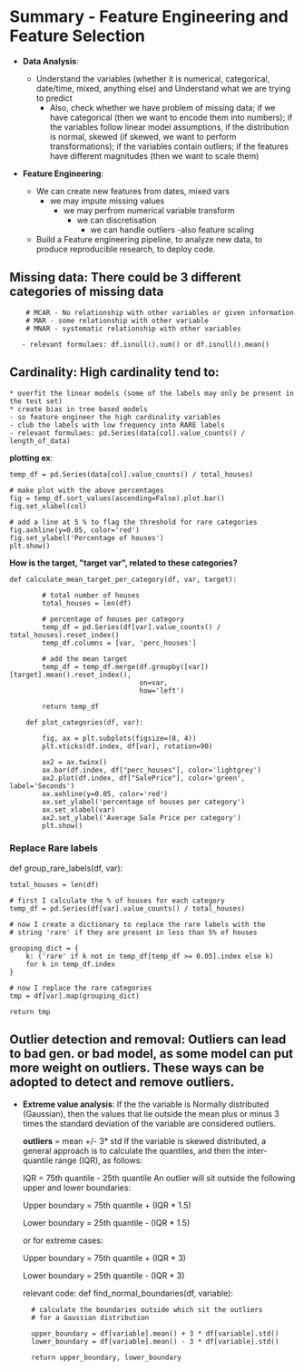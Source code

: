 # Summary - Feature Engineering and Feature Selection
* **Data Analysis**: 
    - Understand the variables (whether it is numerical, categorical, date/time, mixed, anything else) and Understand what we are trying to predict
        -  Also, check whether we have problem of missing data; if we have categorical (then we want to encode them into numbers); if the variables follow linear model assumptions, if the distribution is normal, skewed (if skewed, we want to perform transformations); if the variables contain outliers; if the features have different magnitudes (then we want to scale them)
    
*  **Feature Engineering**: 
    - We can create new features from dates, mixed vars
        -   we may impute missing values
            - we may perfrom numerical variable transform  
                -  we can discretisation
                    - we can handle outliers
                        -also feature scaling
    - Build a Feature engineering pipeline, to analyze new data, to produce reproducible research, to deploy code.


 ## Missing data: There could be 3 different categories of missing data
        # MCAR - No relationship with other variables or given information
        # MAR - some relationship with other variable
        # MNAR - systematic relationship with other variables

       - relevant formulaes: df.isnull().sum() or df.isnull().mean()

## Cardinality: High cardinality tend to:
    * overfit the linear models (some of the labels may only be present in the test set)
    * create bias in tree based models 
    - so feature engineer the high cardinality variables
    - club the labels with low frequency into RARE labels
    - relevant formulaes: pd.Series(data[col].value_counts() / length_of_data)

**plotting ex**:

    temp_df = pd.Series(data[col].value_counts() / total_houses)

    # make plot with the above percentages
    fig = temp_df.sort_values(ascending=False).plot.bar()
    fig.set_xlabel(col)

    # add a line at 5 % to flag the threshold for rare categories
    fig.axhline(y=0.05, color='red')
    fig.set_ylabel('Percentage of houses')
    plt.show()

**How is the target, "target var", related to these categories?**

    def calculate_mean_target_per_category(df, var, target):

            # total number of houses
            total_houses = len(df)

            # percentage of houses per category
            temp_df = pd.Series(df[var].value_counts() / total_houses).reset_index()
            temp_df.columns = [var, 'perc_houses']

            # add the mean target
            temp_df = temp_df.merge(df.groupby([var])[target].mean().reset_index(),
                                    on=var,
                                    how='left')

            return temp_df

        def plot_categories(df, var):
            
            fig, ax = plt.subplots(figsize=(8, 4))
            plt.xticks(df.index, df[var], rotation=90)

            ax2 = ax.twinx()
            ax.bar(df.index, df["perc_houses"], color='lightgrey')
            ax2.plot(df.index, df["SalePrice"], color='green', label='Seconds')
            ax.axhline(y=0.05, color='red')
            ax.set_ylabel('percentage of houses per category')
            ax.set_xlabel(var)
            ax2.set_ylabel('Average Sale Price per category')
            plt.show()

### Replace Rare labels

def group_rare_labels(df, var):

    total_houses = len(df)

    # first I calculate the % of houses for each category
    temp_df = pd.Series(df[var].value_counts() / total_houses)

    # now I create a dictionary to replace the rare labels with the
    # string 'rare' if they are present in less than 5% of houses

    grouping_dict = {
        k: ('rare' if k not in temp_df[temp_df >= 0.05].index else k)
        for k in temp_df.index
    }

    # now I replace the rare categories
    tmp = df[var].map(grouping_dict)

    return tmp


## Outlier detection and removal: Outliers can lead to bad gen. or bad model, as some model can put more weight on outliers. These ways can be adopted to detect and remove outliers.
- **Extreme value analysis**: 
    If the the variable is Normally distributed (Gaussian), then the values that lie outside the mean plus or minus 3 times the standard deviation of the variable are considered outliers.

    __outliers__ = mean +/- 3* std
    If the variable is skewed distributed, a general approach is to calculate the quantiles, and then the inter-quantile range (IQR), as follows:

    IQR = 75th quantile - 25th quantile
    An outlier will sit outside the following upper and lower boundaries:

    Upper boundary = 75th quantile + (IQR * 1.5)

    Lower boundary = 25th quantile - (IQR * 1.5)

    or for extreme cases:

    Upper boundary = 75th quantile + (IQR * 3)

    Lower boundary = 25th quantile - (IQR * 3)

    relevant code:
        def find_normal_boundaries(df, variable):

        # calculate the boundaries outside which sit the outliers
        # for a Gaussian distribution

        upper_boundary = df[variable].mean() + 3 * df[variable].std()
        lower_boundary = df[variable].mean() - 3 * df[variable].std()

        return upper_boundary, lower_boundary



